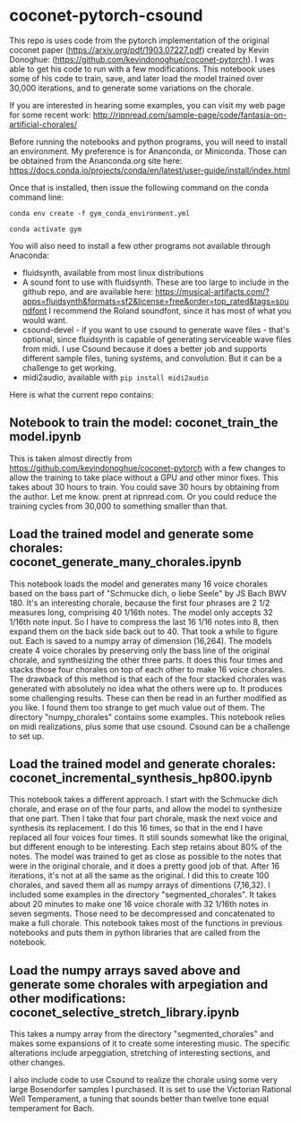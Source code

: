 # coconet-pytorch-csound

This repo is uses code from the pytorch implementation of the original coconet paper (https://arxiv.org/pdf/1903.07227.pdf) created by Kevin Donoghue: (https://github.com/kevindonoghue/coconet-pytorch). I was able to get his code to run with a few modifications. This notebook uses some of his code to train, save, and later load the model trained over 30,000 iterations, and to generate some variations on the chorale. 

If you are interested in hearing some examples, you can visit my web page for some recent work: http://ripnread.com/sample-page/code/fantasia-on-artificial-chorales/

Before running the notebooks and python programs, you will need to install an environment. My preference is for Ananconda, or Miniconda. Those can be obtained from the Ananconda.org site here: https://docs.conda.io/projects/conda/en/latest/user-guide/install/index.html

Once that is installed, then issue the following command on the conda command line:

<code>conda env create -f gym_conda_environment.yml</code>

<code>conda activate gym</code>
      
You will also need to install a few other programs not available through Anaconda:

- fluidsynth, available from most linux distributions
- A sound font to use with fluidsynth. These are too large to include in the github repo, and are available here: https://musical-artifacts.com/?apps=fluidsynth&formats=sf2&license=free&order=top_rated&tags=soundfont I recommend the Roland soundfont, since it has most of what you would want. 
- csound-devel - if you want to use csound to generate wave files - that's optional, since fluidsynth is capable of generating serviceable wave files from midi. I use Csound because it does a better job and supports different sample files, tuning systems, and convolution. But it can be a challenge to get working. 
- midi2audio, available with <code>pip install midi2audio</code>

Here is what the current repo contains:

## Notebook to train the model: coconet_train_the model.ipynb

This is taken almost directly from https://github.com/kevindonoghue/coconet-pytorch with a few changes to allow the training to take place without a GPU and other minor fixes. This takes about 30 hours to train. You could save 30 hours by obtaining from the author. Let me know. prent at ripnread.com.
Or you could reduce the training cycles from 30,000 to something smaller than that. 

## Load the trained model and generate some chorales: coconet_generate_many_chorales.ipynb

This notebook loads the model and generates many 16 voice chorales based on the bass part of "Schmucke dich, o liebe Seele" by JS Bach BWV 180. It's an interesting chorale, because the first four phrases are 2 1/2 measures long, comprising 40 1/16th notes. The model only accepts 32 1/16th note input. So I have to compress the last 16 1/16 notes into 8, then expand them on the back side back out to 40. That took a while to figure out. Each is saved to a numpy array of dimension (16,264). The models create 4 voice chorales by preserving only the bass line of the original chorale, and synthesizing the other three parts. It does this four times and stacks those four chorales on top of each other to make 16 voice chorales. The drawback of this method is that each of the four stacked chorales was generated with absolutely no idea what the others were up to. It produces some challenging results. These can then be read in an further modified as you like. I found them too strange to get much value out of them. The directory "numpy_chorales" contains some examples. This notebook relies on midi realizations, plus some that use csound. Csound can be a challenge to set up. 

## Load the trained model and generate chorales: coconet_incremental_synthesis_hp800.ipynb

This notebook takes a different approach. I start with the Schmucke dich chorale, and erase on of the four parts, and allow the model to synthesize that one part. Then I take that four part chorale, mask the next voice and synthesis its replacement. I do this 16 times, so that in the end I have replaced all four voices four times. It still sounds somewhat like the original, but different enough to be interesting. Each step retains about 80% of the notes. The model was trained to get as close as possible to the notes that were in the original chorale, and it does a pretty good job of that. After 16 iterations, it's not at all the same as the original. I did this to create 100 chorales, and saved them all as numpy arrays of dimentions (7,16,32).  I included some examples in the directory "segmented_chorales". It takes about 20 minutes to make one 16 voice chorale with 32 1/16th notes in seven segments. Those need to be decompressed and concatenated to make a full chorale. This notebook takes most of the functions in previous notebooks and puts them in python libraries that are called from the notebook.

## Load the numpy arrays saved above and generate some chorales with arpegiation and other modifications: coconet_selective_stretch_library.ipynb 

This takes a numpy array from the directory "segmented_chorales" and makes some expansions of it to create some interesting music. The specific alterations include arpeggiation, stretching of interesting sections, and other changes. 

I also include code to use Csound to realize the chorale using some very large Bosendorfer samples I purchased. It is set to use the Victorian Rational Well Temperament, a tuning that sounds better than twelve tone equal temperament for Bach.
